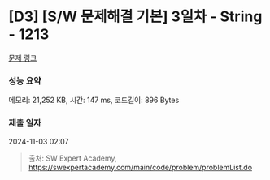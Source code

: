 # [D3] [S/W 문제해결 기본] 3일차 - String - 1213 

[문제 링크](https://swexpertacademy.com/main/code/problem/problemDetail.do?contestProbId=AV14P0c6AAUCFAYi) 

### 성능 요약

메모리: 21,252 KB, 시간: 147 ms, 코드길이: 896 Bytes

### 제출 일자

2024-11-03 02:07



> 출처: SW Expert Academy, https://swexpertacademy.com/main/code/problem/problemList.do